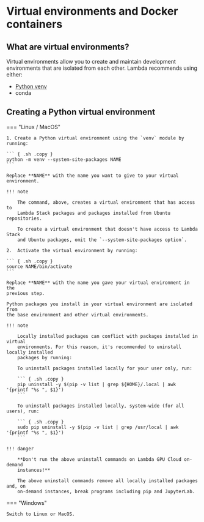 # Virtual environments and Docker containers

## What are virtual environments?

Virtual environments allow you to create and maintain development environments
that are isolated from each other. Lambda recommends using either:

- [Python venv](#creating-a-python-virtual-environment)
- conda

## Creating a Python virtual environment

=== "Linux / MacOS"

    1. Create a Python virtual environment using the `venv` module by running:

    ``` { .sh .copy }
    python -m venv --system-site-packages NAME
    ```

    Replace **NAME** with the name you want to give to your virtual
    environment.

    !!! note

        The command, above, creates a virtual environment that has access to
        Lambda Stack packages and packages installed from Ubuntu repositories.

        To create a virtual environment that doesn't have access to Lambda Stack
        and Ubuntu packages, omit the `--system-site-packages option`.

    2.  Activate the virtual environment by running:

    ``` { .sh .copy }
    source NAME/bin/activate
    ```

    Replace **NAME** with the name you gave your virtual environment in the
    previous step.

    Python packages you install in your virtual environment are isolated from
    the base environment and other virtual environments.

    !!! note

        Locally installed packages can conflict with packages installed in virtual
        environments. For this reason, it's recommended to uninstall locally installed
        packages by running:

        To uninstall packages installed locally for your user only, run:

        ``` { .sh .copy }
        pip uninstall -y $(pip -v list | grep ${HOME}/.local | awk '{printf "%s ", $1}')
        ```

        To uninstall packages installed locally, system-wide (for all users), run:

        ``` { .sh .copy }
        sudo pip uninstall -y $(pip -v list | grep /usr/local | awk '{printf "%s ", $1}')
        ```

    !!! danger

        **Don't run the above uninstall commands on Lambda GPU Cloud on-demand
        instances!**
        
        The above uninstall commands remove all locally installed packages and, on
        on-demand instances, break programs including pip and JupyterLab.

=== "Windows"

    Switch to Linux or MacOS.
